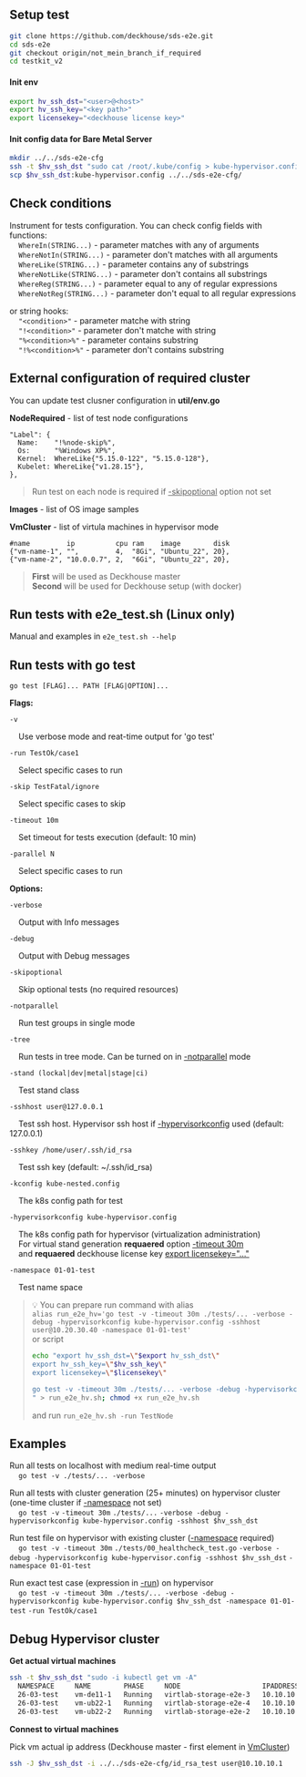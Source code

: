 ## Setup test
```bash
git clone https://github.com/deckhouse/sds-e2e.git
cd sds-e2e
git checkout origin/not_mein_branch_if_required
cd testkit_v2
```
#### Init env
```bash
export hv_ssh_dst="<user>@<host>"
export hv_ssh_key="<key path>"
export licensekey="<deckhouse license key>"
```

#### Init config data for Bare Metal Server
```bash
mkdir ../../sds-e2e-cfg
ssh -t $hv_ssh_dst "sudo cat /root/.kube/config > kube-hypervisor.config"
scp $hv_ssh_dst:kube-hypervisor.config ../../sds-e2e-cfg/
```

## Check conditions
Instrument for tests configuration. You can check config fields with functions:<br/>
&nbsp; &nbsp; `WhereIn(STRING...)` - parameter matches with any of arguments<br/>
&nbsp; &nbsp; `WhereNotIn(STRING...)` - parameter don't matches with all arguments<br/>
&nbsp; &nbsp; `WhereLike(STRING...)` - parameter contains any of substrings<br/>
&nbsp; &nbsp; `WhereNotLike(STRING...)` - parameter don't contains all substrings<br/>
&nbsp; &nbsp; `WhereReg(STRING...)` - parameter equal to any of regular expressions<br/>
&nbsp; &nbsp; `WhereNotReg(STRING...)` - parameter don't equal to all regular expressions

or string hooks:<br/>
&nbsp; &nbsp; `"<condition>"` - parameter matche with string<br/>
&nbsp; &nbsp; `"!<condition>"` - parameter don't matche with string<br/>
&nbsp; &nbsp; `"%<condition>%"` - parameter contains substring<br/>
&nbsp; &nbsp; `"!%<condition>%"` - parameter don't contains substring

## External configuration of required cluster
You can update test clusner configuration in **util/env.go**<br/>

**NodeRequired** - list of test node configurations
```
"Label": {
  Name:    "!%node-skip%",
  Os:      "%Windows XP%",
  Kernel:  WhereLike{"5.15.0-122", "5.15.0-128"},
  Kubelet: WhereLike{"v1.28.15"},
},
```
> Run test on each node is required if <ins>-skipoptional</ins> option not set

**Images** - list of OS image samples

**VmCluster** - list of virtula machines in hypervisor mode<br/>
```
#name         ip          cpu ram    image        disk
{"vm-name-1", "",         4,  "8Gi", "Ubuntu_22", 20},
{"vm-name-2", "10.0.0.7", 2,  "6Gi", "Ubuntu_22", 20},
```
> **First** will be used as Deckhouse master<br/>
> **Second** will be used for Deckhouse setup (with docker)

## Run tests with e2e_test.sh (Linux only)
Manual and examples in `e2e_test.sh --help`

## Run tests with go test
`go test [FLAG]... PATH [FLAG|OPTION]...`

**Flags:**

`-v`

&nbsp; &nbsp; Use verbose mode and reat-time output for 'go test'

`-run TestOk/case1`

&nbsp; &nbsp; Select specific cases to run

`-skip TestFatal/ignore`

&nbsp; &nbsp; Select specific cases to skip

`-timeout 10m`

&nbsp; &nbsp; Set timeout for tests execution (default: 10 min)

`-parallel N`

&nbsp; &nbsp; Select specific cases to run

**Options:**

`-verbose`

&nbsp; &nbsp; Output with Info messages

`-debug`

&nbsp; &nbsp; Output with Debug messages

`-skipoptional`

&nbsp; &nbsp; Skip optional tests (no required resources)

`-notparallel`

&nbsp; &nbsp; Run test groups in single mode

`-tree`

&nbsp; &nbsp; Run tests in tree mode. Can be turned on in <ins>-notparallel</ins> mode

`-stand (lockal|dev|metal|stage|ci)`

&nbsp; &nbsp; Test stand class

`-sshhost user@127.0.0.1`

&nbsp; &nbsp; Test ssh host. Hypervisor ssh host if <ins>-hypervisorkconfig</ins> used (default: 127.0.0.1)

`-sshkey /home/user/.ssh/id_rsa`

&nbsp; &nbsp; Test ssh key (default: ~/.ssh/id_rsa)

`-kconfig kube-nested.config`

&nbsp; &nbsp; The k8s config path for test

`-hypervisorkconfig kube-hypervisor.config`

&nbsp; &nbsp; The k8s config path for hypervisor (virtualization administration)<br/>
&nbsp; &nbsp; For virtual stand generation **requaered** option <ins>-timeout 30m</ins><br/>
&nbsp; &nbsp; and **requaered** deckhouse license key <ins>export licensekey="..."</ins><br/>

`-namespace 01-01-test`

&nbsp; &nbsp; Test name space

> :bulb: You can prepare run command with alias<br/>
> `alias run_e2e_hv='go test -v -timeout 30m ./tests/... -verbose -debug -hypervisorkconfig kube-hypervisor.config -sshhost user@10.20.30.40 -namespace 01-01-test'`<br/>
> or script<br/>
> ```bash
> echo "export hv_ssh_dst=\"$export hv_ssh_dst\"
> export hv_ssh_key=\"$hv_ssh_key\"
> export licensekey=\"$licensekey\"
> 
> go test -v -timeout 30m ./tests/... -verbose -debug -hypervisorkconfig kube-hypervisor.config -sshhost \$hv_ssh_dst -namespace 01-01-test \$@
> " > run_e2e_hv.sh; chmod +x run_e2e_hv.sh
> ```
> and run `run_e2e_hv.sh -run TestNode`

## Examples
Run all tests on localhost with medium real-time output<br/>
&nbsp; &nbsp; `go test -v ./tests/... -verbose`

Run all tests with cluster generation (25+ minutes) on hypervisor cluster (one-time cluster if <ins>-namespace</ins> not set)<br/>
&nbsp; &nbsp; `go test -v` `-timeout 30m` `./tests/...` `-verbose -debug -hypervisorkconfig kube-hypervisor.config -sshhost $hv_ssh_dst`

Run test file on hypervisor with existing cluster (<ins>-namespace</ins> required)<br/>
&nbsp; &nbsp; `go test -v -timeout 30m` `./tests/00_healthcheck_test.go` `-verbose -debug -hypervisorkconfig kube-hypervisor.config -sshhost $hv_ssh_dst` `-namespace 01-01-test`

Run exact test case (expression in <ins>-run</ins>) on hypervisor<br/>
&nbsp; &nbsp; `go test -v -timeout 30m ./tests/... -verbose -debug -hypervisorkconfig kube-hypervisor.config $hv_ssh_dst -namespace 01-01-test` `-run TestOk/case1`

## Debug Hypervisor cluster
**Get actual virtual machines**
```bash
ssh -t $hv_ssh_dst "sudo -i kubectl get vm -A"
  NAMESPACE     NAME        PHASE     NODE                    IPADDRESS    AGE
  26-03-test    vm-de11-1   Running   virtlab-storage-e2e-3   10.10.10.4   8d
  26-03-test    vm-ub22-1   Running   virtlab-storage-e2e-4   10.10.10.1   8d
  26-03-test    vm-ub22-2   Running   virtlab-storage-e2e-2   10.10.10.2   8d
```

**Connest to virtual machines**

Pick vm actual ip address (Deckhouse master - first element in <ins>VmCluster</ins>)
```bash
ssh -J $hv_ssh_dst -i ../../sds-e2e-cfg/id_rsa_test user@10.10.10.1
```
